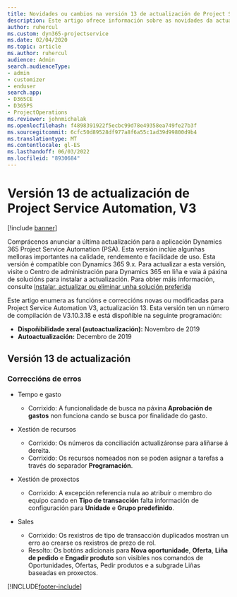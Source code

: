 ```yaml
---
title: Novidades ou cambios na versión 13 de actualización de Project Service Automation, V3
description: Este artigo ofrece información sobre as novidades da actualización de Project Service Automation, versión 13, V3.
author: ruhercul
ms.custom: dyn365-projectservice
ms.date: 02/04/2020
ms.topic: article
ms.author: ruhercul
audience: Admin
search.audienceType:
- admin
- customizer
- enduser
search.app:
- D365CE
- D365PS
- ProjectOperations
ms.reviewer: johnmichalak
ms.openlocfilehash: f4898391922f5ecbc99d78e49358ea749fe27b3f
ms.sourcegitcommit: 6cfc50d89528df977a8f6a55c1ad39d99800d9b4
ms.translationtype: MT
ms.contentlocale: gl-ES
ms.lasthandoff: 06/03/2022
ms.locfileid: "8930684"
---
```

# <a name="project-service-automation-update-release-13-v3"></a>Versión 13 de actualización de Project Service Automation, V3

[!include [banner](../includes/psa-now-project-operations.md)]

Comprácenos anunciar a última actualización para a aplicación Dynamics 365 Project Service Automation (PSA). Esta versión inclúe algunhas melloras importantes na calidade, rendemento e facilidade de uso. Esta versión é compatible con Dynamics 365 9.x. Para actualizar a esta versión, visite o Centro de administración para Dynamics 365 en liña e vaia á páxina de solucións para instalar a actualización. Para obter máis información, consulte [Instalar, actualizar ou eliminar unha solución preferida](/power-platform/admin/install-remove-preferred-solution)

Este artigo enumera as funcións e correccións novas ou modificadas para Project Service Automation V3, actualización 13. Esta versión ten un número de compilación de V3.10.3.18 e está dispoñible na seguinte programación:

- **Dispoñibilidade xeral (autoactualización):** Novembro de 2019
- **Autoactualización:** Decembro de 2019


## <a name="update-release-13"></a>Versión 13 de actualización 

### <a name="bug-fixes"></a>Correccións de erros

- Tempo e gasto

     - Corrixido: A funcionalidade de busca na páxina **Aprobación de gastos** non funciona cando se busca por finalidade do gasto.

- Xestión de recursos

     - Corrixido: Os números da conciliación actualizáronse para aliñarse á dereita.
     - Corrixido: Os recursos nomeados non se poden asignar a tarefas a través do separador **Programación**.

- Xestión de proxectos

     - Corrixido: A excepción referencia nula ao atribuír o membro do equipo cando en **Tipo de transacción** falta información de configuración para **Unidade** e **Grupo predefinido**.

- Sales

     - Corrixido: Os rexistros de tipo de transacción duplicados mostran un erro ao crearse os rexistros de prezo de rol.
     - Resolto: Os botóns adicionais para **Nova oportunidade**, **Oferta**, **Liña de pedido** e **Engadir produto** son visibles nos comandos de Oportunidades, Ofertas, Pedir produtos e a subgrade Liñas baseadas en proxectos.




[!INCLUDE[footer-include](../includes/footer-banner.md)]
